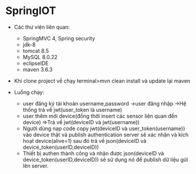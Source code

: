 # SpringIOT

- Các thư viện liên quan:
    - SpringMVC 4, Spring security
    - jdk-8
    - tomcat 8.5
    - MySQL 8.0.22
    - eclipseIDE
    - maven 3.6.3

- Khi clone project về chạy terminal>mvn clean install và update lại maven
- Luồng chạy: 
    + user đăng ký tài khoản username,password ->user đăng nhập ->Hệ thống trả về jwt(user_token là username)
    + user thêm mới device(đồng thời insert các sensor liên quan đến device) =>Trả về jwt(deviceID và jwt(username))
    + Người dùng nạp code copy jwt(deviceID và user_token(username)) vào device thật và publish authentication server sẽ xác nhận và kích hoạt device(alive=1) sau đó trả về json(deviceID và device_token(userID,deviceID))
    + Thiết bị authen thành công và nhận được json(deviceID và device_token(userID,deviceID)) sẽ sử dụng nó để publish dữ liệu gửi lên server.
